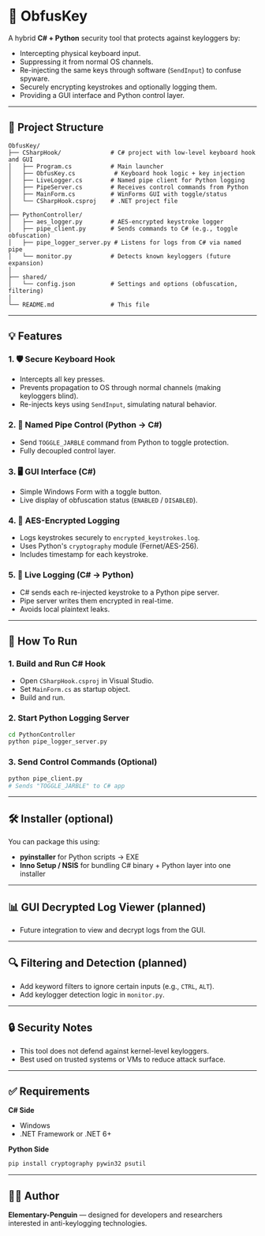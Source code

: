 # 🔐 ObfusKey

A hybrid **C# + Python** security tool that protects against keyloggers by:
- Intercepting physical keyboard input.
- Suppressing it from normal OS channels.
- Re-injecting the same keys through software (`SendInput`) to confuse spyware.
- Securely encrypting keystrokes and optionally logging them.
- Providing a GUI interface and Python control layer.

---

## 📁 Project Structure

```
ObfusKey/
├── CSharpHook/              # C# project with low-level keyboard hook and GUI
│   ├── Program.cs           # Main launcher
│   ├── ObfusKey.cs           # Keyboard hook logic + key injection
│   ├── LiveLogger.cs        # Named pipe client for Python logging
│   ├── PipeServer.cs        # Receives control commands from Python
│   ├── MainForm.cs          # WinForms GUI with toggle/status
│   └── CSharpHook.csproj    # .NET project file
│
├── PythonController/
│   ├── aes_logger.py        # AES-encrypted keystroke logger
│   ├── pipe_client.py       # Sends commands to C# (e.g., toggle obfuscation)
│   ├── pipe_logger_server.py # Listens for logs from C# via named pipe
│   └── monitor.py           # Detects known keyloggers (future expansion)
│
├── shared/
│   └── config.json          # Settings and options (obfuscation, filtering)
│
└── README.md                # This file
```

---

## 💡 Features

### 1. 🛡️ Secure Keyboard Hook
- Intercepts all key presses.
- Prevents propagation to OS through normal channels (making keyloggers blind).
- Re-injects keys using `SendInput`, simulating natural behavior.

### 2. 🔄 Named Pipe Control (Python → C#)
- Send `TOGGLE_JARBLE` command from Python to toggle protection.
- Fully decoupled control layer.

### 3. 🖥️ GUI Interface (C#)
- Simple Windows Form with a toggle button.
- Live display of obfuscation status (`ENABLED` / `DISABLED`).

### 4. 🔐 AES-Encrypted Logging
- Logs keystrokes securely to `encrypted_keystrokes.log`.
- Uses Python's `cryptography` module (Fernet/AES-256).
- Includes timestamp for each keystroke.

### 5. 📡 Live Logging (C# → Python)
- C# sends each re-injected keystroke to a Python pipe server.
- Pipe server writes them encrypted in real-time.
- Avoids local plaintext leaks.

---

## 🧪 How To Run

### 1. Build and Run C# Hook
- Open `CSharpHook.csproj` in Visual Studio.
- Set `MainForm.cs` as startup object.
- Build and run.

### 2. Start Python Logging Server
```bash
cd PythonController
python pipe_logger_server.py
```

### 3. Send Control Commands (Optional)
```bash
python pipe_client.py
# Sends "TOGGLE_JARBLE" to C# app
```

---

## 🛠️ Installer (optional)
You can package this using:
- **pyinstaller** for Python scripts → EXE
- **Inno Setup / NSIS** for bundling C# binary + Python layer into one installer

---

## 📊 GUI Decrypted Log Viewer (planned)
- Future integration to view and decrypt logs from the GUI.

---

## 🔍 Filtering and Detection (planned)
- Add keyword filters to ignore certain inputs (e.g., `CTRL`, `ALT`).
- Add keylogger detection logic in `monitor.py`.

---

## 🔒 Security Notes
- This tool does not defend against kernel-level keyloggers.
- Best used on trusted systems or VMs to reduce attack surface.

---

## ✅ Requirements

**C# Side**
- Windows
- .NET Framework or .NET 6+

**Python Side**
```bash
pip install cryptography pywin32 psutil
```

---

## 👨‍💻 Author
**Elementary-Penguin** — designed for developers and researchers interested in anti-keylogging technologies.